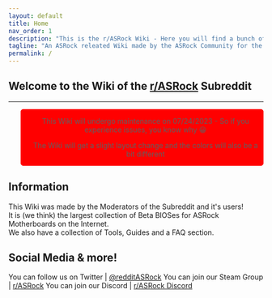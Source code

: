 ```yaml
---
layout: default
title: Home
nav_order: 1
description: "This is the r/ASRock Wiki - Here you will find a bunch of Guides and Tools. Including an FAQ, a Beta BIOS database and more!"
tagline: "An ASRock releated Wiki made by the ASRock Community for the ASRock Community"
permalink: /
---
```


## Welcome to the Wiki of the [r/ASRock](https://reddit.com/r/ASRock) Subreddit
***

<blockquote style="border-radius: 5px;border: 1px solid #ff0000;background-color: #ff0000;">
    <p style="text-align: center">This Wiki will undergo maintenance on 07/24/2023 - So if you experience issues, you know why 😀</p>
    <p style="text-align: center">The Wiki will get a slight layout change and the colors will also be a bit different</p>
</blockquote>

## Information 
This Wiki was made by the Moderators of the Subreddit and it's users!  
It is (we think) the largest collection of Beta BIOSes for ASRock Motherboards on the Internet.  
We also have a collection of Tools, Guides and a FAQ section.

## Social Media & more!
You can follow us on Twitter | [@redditASRock](https://twitter.com/redditASRock)
You can join our Steam Group | [r/ASRock](https://steamcommunity.com/groups/redditASRock)
You can join our Discord     | [r/ASRock Discord](https://discord.gg/rFrMpxV)